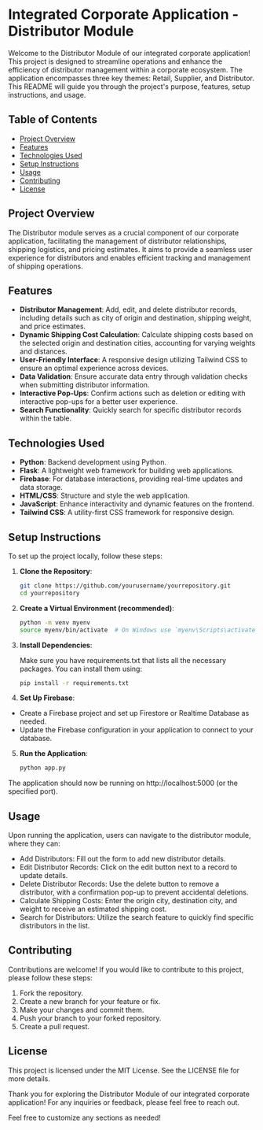 # Integrated Corporate Application - Distributor Module

Welcome to the Distributor Module of our integrated corporate application! This project is designed to streamline operations and enhance the efficiency of distributor management within a corporate ecosystem. The application encompasses three key themes: Retail, Supplier, and Distributor. This README will guide you through the project's purpose, features, setup instructions, and usage.

## Table of Contents

- [Project Overview](#project-overview)
- [Features](#features)
- [Technologies Used](#technologies-used)
- [Setup Instructions](#setup-instructions)
- [Usage](#usage)
- [Contributing](#contributing)
- [License](#license)

## Project Overview

The Distributor module serves as a crucial component of our corporate application, facilitating the management of distributor relationships, shipping logistics, and pricing estimates. It aims to provide a seamless user experience for distributors and enables efficient tracking and management of shipping operations.

## Features

- **Distributor Management**: Add, edit, and delete distributor records, including details such as city of origin and destination, shipping weight, and price estimates.
- **Dynamic Shipping Cost Calculation**: Calculate shipping costs based on the selected origin and destination cities, accounting for varying weights and distances.
- **User-Friendly Interface**: A responsive design utilizing Tailwind CSS to ensure an optimal experience across devices.
- **Data Validation**: Ensure accurate data entry through validation checks when submitting distributor information.
- **Interactive Pop-Ups**: Confirm actions such as deletion or editing with interactive pop-ups for a better user experience.
- **Search Functionality**: Quickly search for specific distributor records within the table.

## Technologies Used

- **Python**: Backend development using Python.
- **Flask**: A lightweight web framework for building web applications.
- **Firebase**: For database interactions, providing real-time updates and data storage.
- **HTML/CSS**: Structure and style the web application.
- **JavaScript**: Enhance interactivity and dynamic features on the frontend.
- **Tailwind CSS**: A utility-first CSS framework for responsive design.

## Setup Instructions

To set up the project locally, follow these steps:

1. **Clone the Repository**:

   ```bash
   git clone https://github.com/yourusername/yourrepository.git
   cd yourrepository

2. **Create a Virtual Environment (recommended)**:

   ```bash
   python -m venv myenv
   source myenv/bin/activate  # On Windows use `myenv\Scripts\activate`

3. **Install Dependencies**:

   Make sure you have requirements.txt that lists all the necessary packages. You can install them using:
   ```bash
   pip install -r requirements.txt

4. **Set Up Firebase**:

- Create a Firebase project and set up Firestore or Realtime Database as needed.
- Update the Firebase configuration in your application to connect to your database.


5. **Run the Application**:

   ```bash
   python app.py

The application should now be running on http://localhost:5000 (or the specified port).

## Usage

Upon running the application, users can navigate to the distributor module, where they can:

- Add Distributors: Fill out the form to add new distributor details.
- Edit Distributor Records: Click on the edit button next to a record to update details.
- Delete Distributor Records: Use the delete button to remove a distributor, with a confirmation pop-up to prevent accidental deletions.
- Calculate Shipping Costs: Enter the origin city, destination city, and weight to receive an estimated shipping cost.
- Search for Distributors: Utilize the search feature to quickly find specific distributors in the list.

## Contributing

Contributions are welcome! If you would like to contribute to this project, please follow these steps:
1. Fork the repository.
2. Create a new branch for your feature or fix.
3. Make your changes and commit them.
4. Push your branch to your forked repository.
5. Create a pull request.

## License

This project is licensed under the MIT License. See the LICENSE file for more details.

Thank you for exploring the Distributor Module of our integrated corporate application! For any inquiries or feedback, please feel free to reach out.

Feel free to customize any sections as needed!
